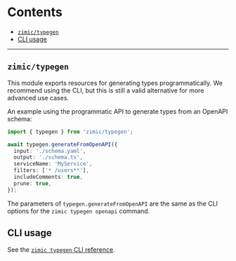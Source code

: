 # Contents <!-- omit from toc -->

- [`zimic/typegen`](#zimictypegen)
- [CLI usage](#cli-usage)

---

## `zimic/typegen`

This module exports resources for generating types programmatically. We recommend using the CLI, but this is still a
valid alternative for more advanced use cases.

An example using the programmatic API to generate types from an OpenAPI schema:

```ts
import { typegen } from 'zimic/typegen';

await typegen.generateFromOpenAPI({
  input: './schema.yaml',
  output: './schema.ts',
  serviceName: 'MyService',
  filters: ['* /users**'],
  includeComments: true,
  prune: true,
});
```

The parameters of `typegen.generateFromOpenAPI` are the same as the CLI options for the `zimic typegen openapi` command.

## CLI usage

See the [`zimic typegen` CLI reference](./cli-zimic-typegen.md).
